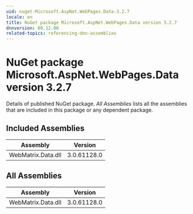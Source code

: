```yaml
---
uid: nuget-Microsoft.AspNet.WebPages.Data-3.2.7
locale: en
title: NuGet package Microsoft.AspNet.WebPages.Data version 3.2.7
dnnversion: 09.12.00
related-topics: referencing-dnn-assemblies
---
```


# NuGet package Microsoft.AspNet.WebPages.Data version 3.2.7
Details of published NuGet package.
*All Assemblies* lists all the assemblies that are included in this package or any dependent package.

## Included Assemblies

|Assembly|Version|
|---|---|
|WebMatrix.Data.dll|3.0.61128.0|

## All Assemblies

|Assembly|Version|
|---|---|
|WebMatrix.Data.dll|3.0.61128.0|

